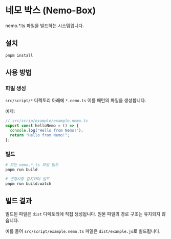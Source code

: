# 네모 박스 (Nemo-Box)

nemo.\*.ts 파일을 빌드하는 시스템입니다.

## 설치

```bash
pnpm install
```

## 사용 방법

### 파일 생성

`src/script/*` 디렉토리 아래에 `*.nemo.ts` 이름 패턴의 파일을 생성합니다.

예제:

```typescript
// src/scrip/example/example.nemo.ts
export const helloNemo = () => {
  console.log("Hello from Nemo!");
  return "Hello from Nemo!";
};
```

### 빌드

```bash
# 모든 nemo.*.ts 파일 빌드
pnpm run build

# 변경사항 감지하며 빌드
pnpm run build:watch
```

## 빌드 결과

빌드된 파일은 `dist` 디렉토리에 직접 생성됩니다. 원본 파일의 경로 구조는 유지되지 않습니다.

예를 들어 `src/script/example.nemo.ts` 파일은 `dist/example.js`로 빌드됩니다.
